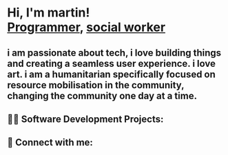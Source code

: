 <h1>Hi, I'm martin! <br/><a href="https://github.com/k1nyua">Programmer</a>, <a href="https://www.linkedin.com/in/martin kinyua/">social worker</a>
<h2>i am passionate about tech, i love building things and creating a seamless user experience. i love art. i am a humanitarian specifically focused on resource mobilisation in the community, changing the community one day at a time.</h2>

<h2>👨‍💻 Software Development Projects:</h2>



<h2> 🤳 Connect with me:</h2>


